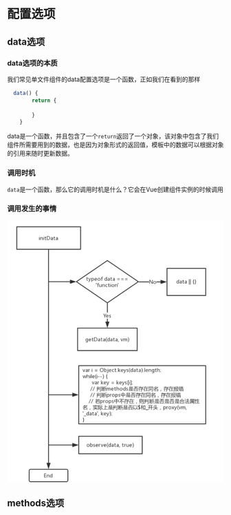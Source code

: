 # 配置选项

## data选项

### data选项的本质

我们常见单文件组件的data配置选项是一个函数，正如我们在看到的那样

```js
  data() {    
        return {
          
        }
    }
```

data是一个函数，并且包含了一个`return`返回了一个对象，该对象中包含了我们组件所需要用到的数据，也是因为对象形式的返回值，模板中的数据可以根据对象的引用来随时更新数据。

### 调用时机

`data`是一个函数，那么它的调用时机是什么？它会在Vue创建组件实例的时候调用

### 调用发生的事情


![](https://raw.githubusercontent.com/HRBully/Img/main/20230503214736.png)

## methods选项

